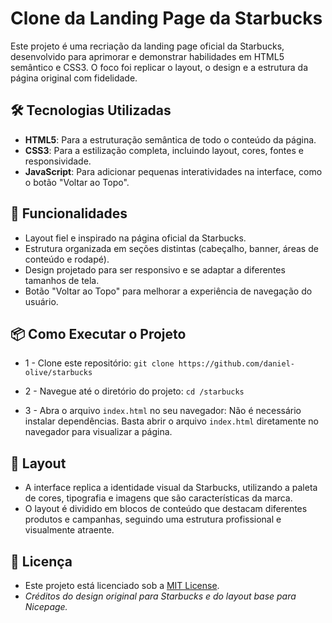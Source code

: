 # Clone da Landing Page da Starbucks

Este projeto é uma recriação da landing page oficial da Starbucks, desenvolvido para aprimorar e demonstrar habilidades em HTML5 semântico e CSS3. O foco foi replicar o layout, o design e a estrutura da página original com fidelidade.

## 🛠️ Tecnologias Utilizadas

-   **HTML5**: Para a estruturação semântica de todo o conteúdo da página.
-   **CSS3**: Para a estilização completa, incluindo layout, cores, fontes e responsividade.
-   **JavaScript**: Para adicionar pequenas interatividades na interface, como o botão "Voltar ao Topo".

## 🚀 Funcionalidades

-   Layout fiel e inspirado na página oficial da Starbucks.
-   Estrutura organizada em seções distintas (cabeçalho, banner, áreas de conteúdo e rodapé).
-   Design projetado para ser responsivo e se adaptar a diferentes tamanhos de tela.
-   Botão "Voltar ao Topo" para melhorar a experiência de navegação do usuário.

## 📦 Como Executar o Projeto

-   1 - Clone este repositório:
    `git clone https://github.com/daniel-olive/starbucks`

-   2 - Navegue até o diretório do projeto:
    `cd /starbucks`

-   3 - Abra o arquivo `index.html` no seu navegador:
    Não é necessário instalar dependências. Basta abrir o arquivo `index.html` diretamente no navegador para visualizar a página.

## 🎨 Layout

-   A interface replica a identidade visual da Starbucks, utilizando a paleta de cores, tipografia e imagens que são características da marca.
-   O layout é dividido em blocos de conteúdo que destacam diferentes produtos e campanhas, seguindo uma estrutura profissional e visualmente atraente.

## 📄 Licença

-   Este projeto está licenciado sob a [MIT License](https://www.google.com/search?q=LICENSE).
-   _Créditos do design original para Starbucks e do layout base para Nicepage._
